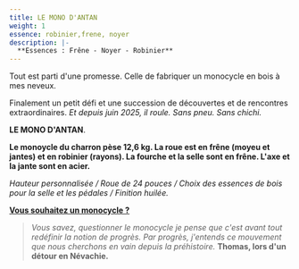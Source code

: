 ```yaml
---
title: LE MONO D'ANTAN
weight: 1
essence: robinier,frene, noyer
description: |-
  **Essences : Frêne - Noyer - Robinier**
---
```


Tout est parti d'une promesse. Celle de fabriquer un monocycle en bois à mes neveux.

Finalement un petit défi et une succession de découvertes et de rencontres extraordinaires.
*Et depuis juin 2025, il roule. Sans pneu. Sans chichi.*

**LE MONO D'ANTAN**.

**Le monoycle du charron pèse 12,6 kg. La roue est en frêne (moyeu et jantes) et en robinier (rayons). 
La fourche et la selle sont en frêne. L'axe et la jante sont en acier.**

*Hauteur personnalisée / Roue de 24 pouces / Choix des essences de bois pour la selle et les pédales / Finition huilée.*

**[Vous souhaitez un monocycle ?](https://f1fd647b.sibforms.com/serve/MUIFAHh-JKF92JHrrFXiOi-hD1cLmVmwc_jNGwRLetSc-supZVs4lCk4Hfb-IGm3pZlRWMKMq-sQIGhSjEVOcVFO8a55ilFBMwbiaEsjD4fJOlg5s9k1x0EpoEvvHhOrmjz6DypqNnWL-4FA1gTe62pj5xnfQfz2zwuwF2oQlEf1MsDzptOvvEjp4HEaZ9x8cP_JXvq-aYthfmmR)**


> *Vous savez, questionner le monocycle je pense que c'est avant tout redéfinir la notion de progrès.
> Par progrès, j'entends ce mouvement que nous cherchons en vain depuis la préhistoire.*
> **Thomas, lors d'un détour en Névachie.**

